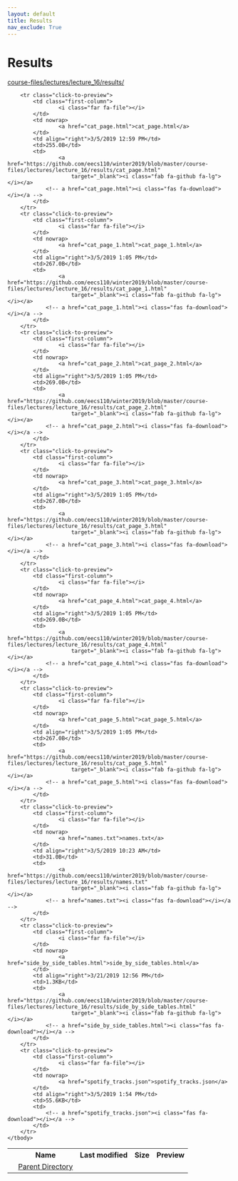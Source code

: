 ```yaml
---
layout: default
title: Results
nav_exclude: True
---
```


# Results

[course-files/lectures/lecture_16/results/](.)

<table class="tbl-files">
    <tbody>
        <tr>
            <th valign="top"></th>
            <th>Name</th>
            <th>Last modified</th>
            <th>Size</th>
            <th>Preview</th>
        </tr>
        <tr>
            <td valign="top">
                <i class="fa fa-folder-open"></i>
            </td>
            <td><a href="../">Parent Directory</a></td>
            <td>&nbsp;</td>
            <td>&nbsp;</td>
            <td>&nbsp;</td>
        </tr>

        <tr class="click-to-preview">
            <td class="first-column">
                    <i class="far fa-file"></i>
            </td>
            <td nowrap>
                    <a href="cat_page.html">cat_page.html</a>
            </td>
            <td align="right">3/5/2019 12:59 PM</td>
            <td>255.0B</td>
            <td>
                    <a href="https://github.com/eecs110/winter2019/blob/master/course-files/lectures/lecture_16/results/cat_page.html" 
                        target="_blank"><i class="fab fa-github fa-lg"></i></a>
                <!-- a href="cat_page.html"><i class="fas fa-download"></i></a -->
            </td>
        </tr>
        <tr class="click-to-preview">
            <td class="first-column">
                    <i class="far fa-file"></i>
            </td>
            <td nowrap>
                    <a href="cat_page_1.html">cat_page_1.html</a>
            </td>
            <td align="right">3/5/2019 1:05 PM</td>
            <td>267.0B</td>
            <td>
                    <a href="https://github.com/eecs110/winter2019/blob/master/course-files/lectures/lecture_16/results/cat_page_1.html" 
                        target="_blank"><i class="fab fa-github fa-lg"></i></a>
                <!-- a href="cat_page_1.html"><i class="fas fa-download"></i></a -->
            </td>
        </tr>
        <tr class="click-to-preview">
            <td class="first-column">
                    <i class="far fa-file"></i>
            </td>
            <td nowrap>
                    <a href="cat_page_2.html">cat_page_2.html</a>
            </td>
            <td align="right">3/5/2019 1:05 PM</td>
            <td>269.0B</td>
            <td>
                    <a href="https://github.com/eecs110/winter2019/blob/master/course-files/lectures/lecture_16/results/cat_page_2.html" 
                        target="_blank"><i class="fab fa-github fa-lg"></i></a>
                <!-- a href="cat_page_2.html"><i class="fas fa-download"></i></a -->
            </td>
        </tr>
        <tr class="click-to-preview">
            <td class="first-column">
                    <i class="far fa-file"></i>
            </td>
            <td nowrap>
                    <a href="cat_page_3.html">cat_page_3.html</a>
            </td>
            <td align="right">3/5/2019 1:05 PM</td>
            <td>267.0B</td>
            <td>
                    <a href="https://github.com/eecs110/winter2019/blob/master/course-files/lectures/lecture_16/results/cat_page_3.html" 
                        target="_blank"><i class="fab fa-github fa-lg"></i></a>
                <!-- a href="cat_page_3.html"><i class="fas fa-download"></i></a -->
            </td>
        </tr>
        <tr class="click-to-preview">
            <td class="first-column">
                    <i class="far fa-file"></i>
            </td>
            <td nowrap>
                    <a href="cat_page_4.html">cat_page_4.html</a>
            </td>
            <td align="right">3/5/2019 1:05 PM</td>
            <td>269.0B</td>
            <td>
                    <a href="https://github.com/eecs110/winter2019/blob/master/course-files/lectures/lecture_16/results/cat_page_4.html" 
                        target="_blank"><i class="fab fa-github fa-lg"></i></a>
                <!-- a href="cat_page_4.html"><i class="fas fa-download"></i></a -->
            </td>
        </tr>
        <tr class="click-to-preview">
            <td class="first-column">
                    <i class="far fa-file"></i>
            </td>
            <td nowrap>
                    <a href="cat_page_5.html">cat_page_5.html</a>
            </td>
            <td align="right">3/5/2019 1:05 PM</td>
            <td>267.0B</td>
            <td>
                    <a href="https://github.com/eecs110/winter2019/blob/master/course-files/lectures/lecture_16/results/cat_page_5.html" 
                        target="_blank"><i class="fab fa-github fa-lg"></i></a>
                <!-- a href="cat_page_5.html"><i class="fas fa-download"></i></a -->
            </td>
        </tr>
        <tr class="click-to-preview">
            <td class="first-column">
                    <i class="far fa-file"></i>
            </td>
            <td nowrap>
                    <a href="names.txt">names.txt</a>
            </td>
            <td align="right">3/5/2019 10:23 AM</td>
            <td>31.0B</td>
            <td>
                    <a href="https://github.com/eecs110/winter2019/blob/master/course-files/lectures/lecture_16/results/names.txt" 
                        target="_blank"><i class="fab fa-github fa-lg"></i></a>
                <!-- a href="names.txt"><i class="fas fa-download"></i></a -->
            </td>
        </tr>
        <tr class="click-to-preview">
            <td class="first-column">
                    <i class="far fa-file"></i>
            </td>
            <td nowrap>
                    <a href="side_by_side_tables.html">side_by_side_tables.html</a>
            </td>
            <td align="right">3/21/2019 12:56 PM</td>
            <td>1.3KB</td>
            <td>
                    <a href="https://github.com/eecs110/winter2019/blob/master/course-files/lectures/lecture_16/results/side_by_side_tables.html" 
                        target="_blank"><i class="fab fa-github fa-lg"></i></a>
                <!-- a href="side_by_side_tables.html"><i class="fas fa-download"></i></a -->
            </td>
        </tr>
        <tr class="click-to-preview">
            <td class="first-column">
                    <i class="far fa-file"></i>
            </td>
            <td nowrap>
                    <a href="spotify_tracks.json">spotify_tracks.json</a>
            </td>
            <td align="right">3/5/2019 1:54 PM</td>
            <td>55.6KB</td>
            <td>
                <!-- a href="spotify_tracks.json"><i class="fas fa-download"></i></a -->
            </td>
        </tr>
    </tbody>
</table>

